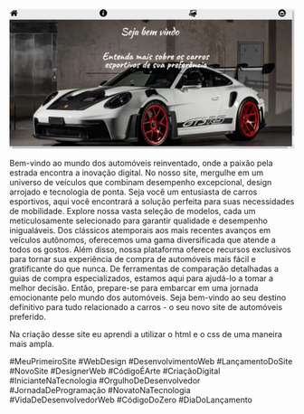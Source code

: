 ![preview](./assets/car.png)

Bem-vindo ao mundo dos automóveis reinventado, onde a paixão pela estrada encontra a inovação digital. No nosso site, mergulhe em um universo de veículos que combinam desempenho excepcional, design arrojado e tecnologia de ponta.
Seja você um entusiasta de carros esportivos, aqui você encontrará a solução perfeita para suas necessidades de mobilidade.
Explore nossa vasta seleção de modelos, cada um meticulosamente selecionado para garantir qualidade e desempenho inigualáveis. Dos clássicos atemporais aos mais recentes avanços em veículos autônomos, oferecemos uma gama diversificada que atende a todos os gostos.
Além disso, nossa plataforma oferece recursos exclusivos para tornar sua experiência de compra de automóveis mais fácil e gratificante do que nunca. De ferramentas de comparação detalhadas a guias de compra especializados, estamos aqui para ajudá-lo a tomar a melhor decisão.
Então, prepare-se para embarcar em uma jornada emocionante pelo mundo dos automóveis. Seja bem-vindo ao seu destino definitivo para tudo relacionado a carros - o seu novo site de automóveis preferido.

Na criação desse site eu aprendi a utilizar o html e o css de uma maneira mais ampla.

#MeuPrimeiroSite
#WebDesign
#DesenvolvimentoWeb
#LançamentoDoSite
#NovoSite
#DesignerWeb
#CódigoÉArte
#CriaçãoDigital
#InicianteNaTecnologia
#OrgulhoDeDesenvolvedor
#JornadaDeProgramação
#NovatoNaTecnologia
#VidaDeDesenvolvedorWeb
#CódigoDoZero
#DiaDoLançamento